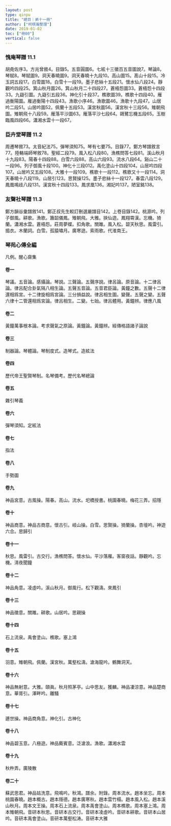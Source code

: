 ```yaml
---
layout: post
type: qinpu
title: "總目｜弟十一冊"
author: ["柯棋瀚整理"]
date: 2019-01-02
toc: ["冊00"]
vertical: false
---
```


### 愧庵琴譜 11.1

胡堯佐序3。方兆曾敘4。目錄5。五音圓圖6。七絃十三徽百五音圖說7。琴論8。琴賦8。琴賦圖9。洞天春曉圖9。洞天春曉十九段10。高山圖15。髙山十段15。冷玉詞五段17。白雪圖18。白雪十一段19。墨子悲絲十五段21。懷水仙八段24。靜觀吟四段25。箕山秋月圖26。箕山秋月二十四段27。蒼梧怨圖33。蒼梧怨十四段33。九嶷引圖。九嶷引五段36。神化引十段37。樵歌圖39。樵歌十四段40。雁過衡陽圖。雁過衡陽十四段43。漁歌小序46。漁歌圖46。漁歌十九段47。山居吟二段51。山居吟圖52。佩蘭十五段53。漢宮秋圖56。漢宮秋十三段56。雉朝飛圖。雉朝飛十八段59。雁落平沙圖63。雁落平沙七段64。鷗鷺忘機五段65。玉樹臨風四段66。瀟湘水雲十一段67。

### 臣卉堂琴譜 11.2

周遷琴敘73。太音紀法75。彈琴須知75。琴有七要75。目錄77。鄭方琴譜敘言77。陸輅端師琴敘78。聖經二段79。風入松八段80。漁樵問答七段81。溪山秋月十九段83。陽春十四段88。白雪六段88。高山六段93。流水八段64。谿山二十一段96。列子御風十段100。神化十三段012。禹化塗山十四段104。山居吟四段107。山居吟又五段108。大雅十一段109。樵歌十一段112。樵歌又十一段114。洞天春曉十八段119。山居引123。思賢操125。墨子悲絲十一段127。春雲八段129。鳳凰鳴歧八段131。漢宮秋十四段133。鳳求凰136。湘妃吟137。陋室銘138。

### 友聲社琴譜 11.3

鄭方韻谷彚譜敘141。鄭正叔先生較訂刪選嚴譜目142。上卷目錄142。桃源吟。列子御風。耕歌。漁歌。簫韶儀鳳。雉朝飛。大雅。挾仙遊。鳳翔霄漢。忘機。猗蘭。瀟湘水雲。蒼梧怨。莊周夢蝶。扣角歌。關雎。風入松。碧天秋思。風雷引。搗衣。木蘭詞。白雪。孤猿嘯月。廣寒遊。索雨歌。代淮南王。

### 琴苑心傳全編

凡例。醒心齋集

#### 卷一

琴議。五音論。感攝論。琴說。三聲論。五聲序說。律呂論。原音論。十二律呂論。律呂配合卦氣隔八相生論。五聲五音論。五音君臣論。黃鐘之數。五聲十二律還相爲宮。十二律旋相爲宮論。三分損益說。律呂相生圖。變聲。五聲之變。五聲六律十二管還相爲宮論。律呂相生。二變。七始。律呂體用。黃鐘辨。律應八風

#### 卷二

黃鐘萬事根本論。考求聲氣之原論。黃鐘論。黃鐘辨。經傳格語諸子論說

#### 卷三

制器論。琴體論。琴制度式。造琴式。造絃法

#### 卷四

歷代帝王聖賢琴制。名琴備考。歷代名琴總論

#### 卷五

雜引琴義

#### 卷六

彈琴須知。定絃法

#### 卷七

指法

#### 卷八

手勢圖

#### 卷九

神品宮意。古風操。陽春。高山。流水。圯橋授書。桃園春曉。梅花三弄。招隱

#### 卷十

神品商意。神品古商意。懷古引。岐山操。白雪。思賢操。猗蘭操。杏壇吟。神遊六合。思歸引

#### 卷十一

秋思。風雷引。古交行。漁樵問答。懷水仙。平沙落雁。客窗夜話。靜觀吟。忘機。淸夜聞鐘

#### 卷十二

神品角意。凌虛吟。溪山秋月。御風行。松下觀濤。來鳳引

#### 卷十三

神品徵意。關雎。耕歌。山居吟。思親操

#### 卷十四

石上流泉。禹會塗山。樵歌。塞上鴻

#### 卷十五

羽意。雉朝飛。佩蘭。漢宮秋。萬壑松濤。滄海龍吟。鶴舞洞天。

#### 卷十六

神品無射意。大雅。頤眞。秋月照茅亭。山中思友。獲麟。神品凄涼意。神品楚商意。華胥引。澤畔吟。離騷

#### 卷十七

遯世操。神品商角意。神化引。古神化

#### 卷十八

神品碧玉意。八極遊。神品蕤賓意。泛滄浪。漁歌。瀟湘水雲

#### 卷十九

秋杵弄。廣陵散

#### 卷二十

蘇武思君。神品姑洗意。飛鳴吟。秋鴻。譜余。附錄。周本流水。趙本坐忘。周本桃園春曉。趙本概古。趙本隱德。趙本廣寒秋。趙本雲竹榻。趙本風入松。趙本溪山秋月。周本文王操。周本石上流泉。周本禹會塗山。周本樵歌。周本塞上鴻。周本雉朝飛。音研本秋思。音研本古交行。音研本凌虛吟。音研本耕歌。音研本山居吟。音研本禹會塗山。音研本萬壑松涛。音研本大雅
